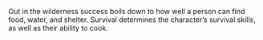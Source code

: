Out in the wilderness success boils down to how well a person can find food, water, and shelter. Survival determines the character’s survival skills, as well as their ability to cook.